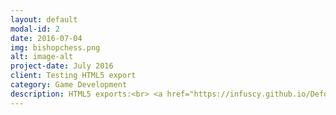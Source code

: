 ```yaml
---
layout: default
modal-id: 2
date: 2016-07-04
img: bishopchess.png
alt: image-alt
project-date: July 2016
client: Testing HTML5 export
category: Game Development
description: HTML5 exports:<br> <a href="https://infuscy.github.io/DefoldExport/">Defold</a>  |  <a href="https://infuscy.github.io/export/">Unity</a>  |  <a href="https://infuscy.github.io/GMExport/">GameMaker Studio</a>
---
```

